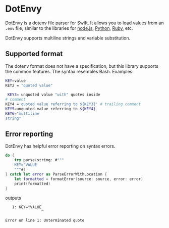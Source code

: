 # DotEnvy

DotEnvy is a dotenv file parser for Swift. It allows you to load values from an `.env` file, similar to the libraries
for [node.js], [Python], [Ruby], etc.

DotEnvy supports multiline strings and variable substitution.

[node.js]: https://github.com/motdotla/dotenv
[Python]: https://pypi.org/project/python-dotenv/
[Ruby]: https://github.com/bkeepers/dotenv

## Supported format

The dotenv format does not have a specification, but this library supports the common features. The syntax
resembles Bash. Examples:

```sh
KEY=value
KEY2 = "quoted value"
 
 KEY3= unquoted value "with" quotes inside
# comment
KEY4 ='quoted value referring to ${KEY3}' # trailing comment
KEY5=unquoted value referring to ${KEY4}
KEY6="multiline
string"
```

## Error reporting

DotEnvy has helpful error reporting on syntax errors.

```swift
do {
    try parse(string: #"""
    KEY="VALUE
    """#)
} catch let error as ParseErrorWithLocation {
    let formatted = formatError(source: source, error: error)
    print(formatted)
}
```

outputs

```
   1: KEY="VALUE
                ^

Error on line 1: Unterminated quote
```
